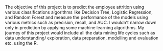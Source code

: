 The objective of this project is to predict the employee attrition using various classifications algorithms like Decision Tree, Logistic Regression, and Random Forest and measure the performance of the models using various metrics such as precision, recall, and AUC. I wouldn’t narrow down only in prediction by applying some machine learning algorithms. My journey of this project would include all the data mining life cycles such as data understanding/ exploration, data preparation, modelling and evaluation etc. using the R.
